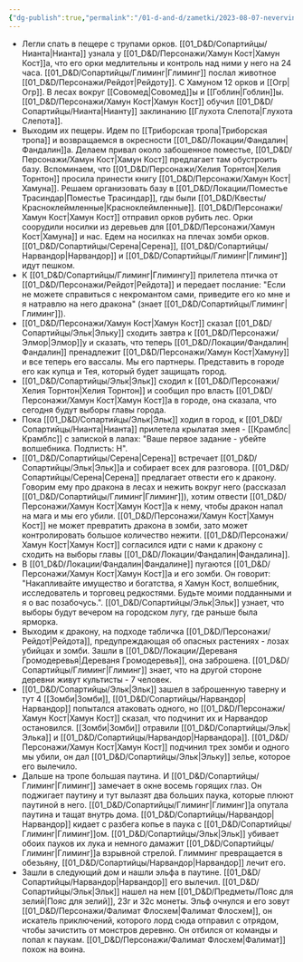 ```yaml
---
{"dg-publish":true,"permalink":"/01-d-and-d/zametki/2023-08-07-nevervinter-zametki-o-sessii/","created":"2024-11-09T09:06:49.748+03:00","updated":"2024-01-10T17:43:08.518+03:00"}
---
```




- Легли спать в пещере с трупами орков. [[01_D&D/Сопартийцы/Нианта\|Нианта]] узнала у [[01_D&D/Персонажи/Хамун Кост\|Хамун Кост]]а, что его орки медлительны и контроль над ними у него на 24 часа. [[01_D&D/Сопартийцы/Глиминг\|Глиминг]] послал животное [[01_D&D/Персонажи/Рейдот\|Рейдоту]]. С Хамуном 12 орков и [[Огр\|Огр]]. В лесах вокруг [[Совомед\|Совомед]]ы и [[Гоблин\|Гоблин]]ы. [[01_D&D/Персонажи/Хамун Кост\|Хамун Кост]] обучил [[01_D&D/Сопартийцы/Нианта\|Нианту]] заклинанию [[Глухота Слепота\|Глухота Слепота]].
- Выходим их пещеры. Идем по [[Триборская тропа\|Триборская тропа]] и возвращаемся в окресности [[01_D&D/Локации/Фандалин\|Фандалин]]а. Делаем привал около забошенное поместье, [[01_D&D/Персонажи/Хамун Кост\|Хамун Кост]] предлагает там обустроить базу. Вспоминаем, что [[01_D&D/Персонажи/Хелия Торнтон\|Хелия Торнтон]] просила принести книгу [[01_D&D/Персонажи/Хамун Кост\|Хамуна]]. Решаем организовать базу в [[01_D&D/Локации/Поместье Трасиндар\|Поместье Трасиндар]], гды были [[01_D&D/Квесты/Красноклеймленные\|Красноклеймленные]]. [[01_D&D/Персонажи/Хамун Кост\|Хамун Кост]] отправил орков рубить лес. Орки соорудили носилки из деревьев для [[01_D&D/Персонажи/Хамун Кост\|Хамуна]] и нас. Едем на носилках на плечах зомби орков. [[01_D&D/Сопартийцы/Серена\|Серена]], [[01_D&D/Сопартийцы/Нарвандор\|Нарвандор]] и [[01_D&D/Сопартийцы/Глиминг\|Глиминг]] идут пешком.
- К [[01_D&D/Сопартийцы/Глиминг\|Глимингу]] прилетела птичка от [[01_D&D/Персонажи/Рейдот\|Рейдота]] и передает послание: "Если не можете справиться с некромантом сами, приведите его ко мне и я натравлю на него дракона" (знает [[01_D&D/Сопартийцы/Глиминг\|Глиминг]]).
- [[01_D&D/Персонажи/Хамун Кост\|Хамун Кост]] сказал [[01_D&D/Сопартийцы/Эльк\|Эльку]] сходить завтра к [[01_D&D/Персонажи/Элмор\|Элмор]]у и сказать, что теперь [[01_D&D/Локации/Фандалин\|Фандалин]] пренадлежит [[01_D&D/Персонажи/Хамун Кост\|Хамуну]] и все теперь его вассалы. Мы его партнеры. Представить в городе его как купца и Тея, который будет защищать город. 
- [[01_D&D/Сопартийцы/Эльк\|Эльк]] сходил к [[01_D&D/Персонажи/Хелия Торнтон\|Хелия Торнтон]] и сообщил про власть [[01_D&D/Персонажи/Хамун Кост\|Хамун Кост]]а в городе, она сказала, что сегодня будут выборы главы города. 
- Пока [[01_D&D/Сопартийцы/Эльк\|Эльк]] ходил в город, к [[01_D&D/Сопартийцы/Нианта\|Нианта]] прилетела крылатая змея - [[Крамблс\|Крамблс]] с запиской в лапах: "Ваше первое задание - убейте волшебника. Подписть: H".
- [[01_D&D/Сопартийцы/Серена\|Серена]] встречает [[01_D&D/Сопартийцы/Эльк\|Эльк]]а и собирает всех для разговора. [[01_D&D/Сопартийцы/Серена\|Серена]] предлагает отвести его к дракону. Говорим ему про дракона в лесах и нежить вокруг него (рассказал [[01_D&D/Сопартийцы/Глиминг\|Глиминг]]), хотим отвести [[01_D&D/Персонажи/Хамун Кост\|Хамун Кост]]а к нему, чтобы дракон напал на мага и мы его убили. [[01_D&D/Персонажи/Хамун Кост\|Хамун Кост]] не может превратить дракона в зомби, зато может контролировать большое количество нежити. [[01_D&D/Персонажи/Хамун Кост\|Хамун Кост]] согласился идти с нами к дракону с сходить на выборы главы [[01_D&D/Локации/Фандалин\|Фандалина]].
- В [[01_D&D/Локации/Фандалин\|Фандалине]] пугаются [[01_D&D/Персонажи/Хамун Кост\|Хамун Кост]]а и его зомби. Он говорит: "Накапливайте имущество и богатства, я Хамун Кост, волшебник, исследователь и торговец редкостями. Будьте моими подданными и я о вас позабочусь.". [[01_D&D/Сопартийцы/Эльк\|Эльк]] узнает, что выборы будут вечером на городском лугу, где раньше была ярморка.
- Выходим к дракону, на подходе табличка [[01_D&D/Персонажи/Рейдот\|Рейдота]], предупреждающая об опасных растениях - лозах убийцах и зомби. Зашли в [[01_D&D/Локации/Дереваня Громодеревья\|Дереваня Громодеревья]], она заброшена. [[01_D&D/Сопартийцы/Глиминг\|Глиминг]] знает, что на другой стороне деревни живут культисты - 7 человек. 
- [[01_D&D/Сопартийцы/Эльк\|Эльк]] зашел в заброшенную таверну и тут 4 [[Зомби\|Зомби]], [[01_D&D/Сопартийцы/Нарвандор\|Нарвандор]] попытался атаковать одного, но [[01_D&D/Персонажи/Хамун Кост\|Хамун Кост]] сказал, что подчинит их и Нарвандор остановился. [[Зомби\|Зомби]] отравили [[01_D&D/Сопартийцы/Эльк\|Элька]] и [[01_D&D/Сопартийцы/Нарвандор\|Нарвандора]]. [[01_D&D/Персонажи/Хамун Кост\|Хамун Кост]] подчинил трех зомби и одного мы убили, он дал [[01_D&D/Сопартийцы/Эльк\|Эльку]] зелье, которое его вылечило.
- Дальше на тропе большая паутина. И [[01_D&D/Сопартийцы/Глиминг\|Глиминг]] замечает в окне восемь горящих глаз. Он поджигает паутину и тут вылазят два больших паука, которые плюют паутиной в него. [[01_D&D/Сопартийцы/Глиминг\|Глиминг]]а опутала паутина и тащат внутрь дома. [[01_D&D/Сопартийцы/Нарвандор\|Нарвандор]] кидает с разбега копье в паука с [[01_D&D/Сопартийцы/Глиминг\|Глиминг]]ом. [[01_D&D/Сопартийцы/Эльк\|Эльк]] убивает обоих пауков их лука и немного дамажит [[01_D&D/Сопартийцы/Глиминг\|Глиминг]]а взрывной стрелой. Глимминг превращается в обезьяну, [[01_D&D/Сопартийцы/Нарвандор\|Нарвандор]] лечит его. 
- Зашли в следующий дом и нашли эльфа в паутине. [[01_D&D/Сопартийцы/Нарвандор\|Нарвандор]] его вылечил. [[01_D&D/Сопартийцы/Эльк\|Эльк]] нашел на нем [[01_D&D/Предметы/Пояс для зелий\|Пояс для зелий]], 23г и 32с монеты. Эльф очнулся и его зовут [[01_D&D/Персонажи/Фалимат Флосхем\|Фалимат Флосхем]], он искатель приключений, которого лорд сюда отправил с отрядом, чтобы зачистить от монстров деревню. Он отбился от команды и попал к паукам. [[01_D&D/Персонажи/Фалимат Флосхем\|Фалимат]] похож на воина.